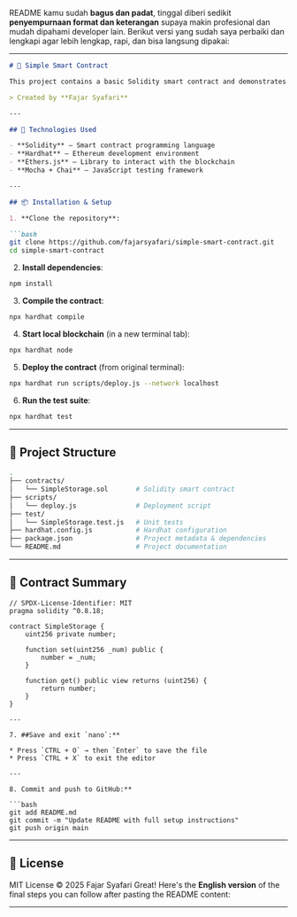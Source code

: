 README kamu sudah **bagus dan padat**, tinggal diberi sedikit **penyempurnaan format dan keterangan** supaya makin profesional dan mudah dipahami developer lain. Berikut versi yang sudah saya perbaiki dan lengkapi agar lebih lengkap, rapi, dan bisa langsung dipakai:

---

````markdown
# 🧠 Simple Smart Contract

This project contains a basic Solidity smart contract and demonstrates how to develop, test, and deploy using [Hardhat](https://hardhat.org/).

> Created by **Fajar Syafari**

---

## 🔧 Technologies Used

- **Solidity** – Smart contract programming language
- **Hardhat** – Ethereum development environment
- **Ethers.js** – Library to interact with the blockchain
- **Mocha + Chai** – JavaScript testing framework

---

## 📦 Installation & Setup

1. **Clone the repository**:

```bash
git clone https://github.com/fajarsyafari/simple-smart-contract.git
cd simple-smart-contract
````

2. **Install dependencies**:

```bash
npm install
```

3. **Compile the contract**:

```bash
npx hardhat compile
```

4. **Start local blockchain** (in a new terminal tab):

```bash
npx hardhat node
```

5. **Deploy the contract** (from original terminal):

```bash
npx hardhat run scripts/deploy.js --network localhost
```

6. **Run the test suite**:

```bash
npx hardhat test
```

---

## 📂 Project Structure

```bash
.
├── contracts/
│   └── SimpleStorage.sol       # Solidity smart contract
├── scripts/
│   └── deploy.js               # Deployment script
├── test/
│   └── SimpleStorage.test.js   # Unit tests
├── hardhat.config.js           # Hardhat configuration
├── package.json                # Project metadata & dependencies
└── README.md                   # Project documentation
```

---

## 🧠 Contract Summary

```solidity
// SPDX-License-Identifier: MIT
pragma solidity ^0.8.18;

contract SimpleStorage {
    uint256 private number;

    function set(uint256 _num) public {
        number = _num;
    }

    function get() public view returns (uint256) {
        return number;
    }
}

---

7. ##Save and exit `nano`:**

* Press `CTRL + O` → then `Enter` to save the file
* Press `CTRL + X` to exit the editor

---

8. Commit and push to GitHub:**

```bash
git add README.md
git commit -m "Update README with full setup instructions"
git push origin main
```

---

## 📜 License

MIT License
© 2025 Fajar Syafari
Great! Here's the **English version** of the final steps you can follow after pasting the README content:

---
